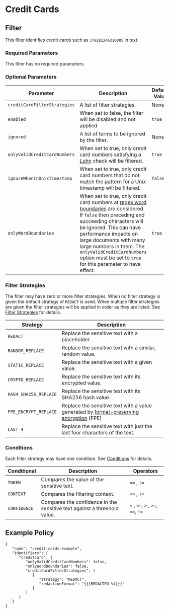 # Credit Cards

## Filter

This filter identifies credit cards such as `378282246310005` in text.

### Required Parameters

This filter has no required parameters.

### Optional Parameters

| Parameter                    | Description                                                                                                                                                                                                                                                                                                                                                                                                 | Default Value |
|------------------------------|-------------------------------------------------------------------------------------------------------------------------------------------------------------------------------------------------------------------------------------------------------------------------------------------------------------------------------------------------------------------------------------------------------------|---------------|
| `creditCardFilterStrategies` | A list of filter strategies.                                                                                                                                                                                                                                                                                                                                                                                | None          |
| `enabled`                    | When set to false, the filter will be disabled and not applied                                                                                                                                                                                                                                                                                                                                              | `true`        |
| `ignored`                    | A list of terms to be ignored by the filter.                                                                                                                                                                                                                                                                                                                                                                | None          |
| `onlyValidCreditCardNumbers` | When set to true, only credit card numbers satisfying a [Luhn](https://en.wikipedia.org/wiki/Luhn_algorithm) check will be filtered.                                                                                                                                                                                                                                                                        | `true`        |
| `ignoreWhenInUnixTimestamp`  | When set to true, only credit card numbers that do not match the pattern for a Unix timestamp will be filtered.                                                                                                                                                                                                                                                                                             | `false`       |
| `onlyWordBoundaries`          | When set to true, only credit card numbers at [regex word boundaries](https://www.regular-expressions.info/wordboundaries.html) are considered. If `false` then preceding and succeeding characters will be ignored. This can have performance impacts on large documents with many large numbers in them. The `onlyValidCreditCardNumbers` option must be set to `true` for this parameter to have effect. | `true`        |

### Filter Strategies

The filter may have zero or more filter strategies. When no filter strategy is given the default strategy of `REDACT` is
used. When multiple filter strategies are given the filter strategies will be applied in order as they are listed.
See [Filter Strategies](#filter-strategies) for details.

| Strategy              | Description                                                                                                         |
|-----------------------|---------------------------------------------------------------------------------------------------------------------|
| `REDACT`              | Replace the sensitive text with a placeholder.                                                                      |
| `RANDOM_REPLACE`      | Replace the sensitive text with a similar, random value.                                                            |
| `STATIC_REPLACE`      | Replace the sensitive text with a given value.                                                                      |
| `CRYPTO_REPLACE`      | Replace the sensitive text with its encrypted value.                                                                |
| `HASH_SHA256_REPLACE` | Replace the sensitive text with its SHA256 hash value.                                                              |
| `FPE_ENCRYPT_REPLACE` | Replace the sensitive text with a value generated by [format-preserving encryption](filter-strategies.md#fpe) (FPE) |
| `LAST_4`              | Replace the sensitive text with just the last four characters of the text.                                          |

### Conditions

Each filter strategy may have one condition. See [Conditions](#conditions) for details.

| Conditional  | Description                                                              | Operators                          |
|--------------|--------------------------------------------------------------------------|------------------------------------|
| `TOKEN`      | Compares the value of the sensitive text.                                | `==` , `!=`                        |
| `CONTEXT`    | Compares the filtering context.                                          | `==` , `!=`                        |
| `CONFIDENCE` | Compares the confidence in the sensitive text against a threshold value. | `<` , `<=`, `>` , `>=`, `==`, `!=` |

## Example Policy

```
{
   "name": "credit-cards-example",
   "identifiers": {
      "creditcard": {
         "onlyValidCreditCardNumbers": false,
         "onlyWordBoundaries": false,
         "creditCardFilterStrategies": [
            {
               "strategy": "REDACT",
               "redactionFormat": "{{{REDACTED-%t}}}"
            }
         ]
      }
   }
}
```
